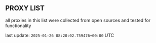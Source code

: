 ## PROXY LIST

all proxies in this list were collected from open sources and tested for functionality

last update: `2025-01-26 08:20:02.759476+00:00` UTC